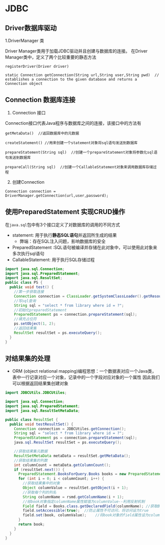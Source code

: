 # JDBC 

## Driver数据库驱动

1.DriverManager 类

Driver Manager类用于加载JDBC驱动并且创建与数据库的连接。 在Driver Manager类中，定义了两个比较重要的静态方法

`registerDriver(Driver driver)`

`static Connection getConnection(String url,String user,String pwd)  // establishes a connection to the given database and returns a Connection object`

## Connection 数据库连接

1. Connection 接口

Connection接口代表Java程序与数据库之间的连接，该接口中的方法有

`getMetaData()  //返回数据库中的元数据`

`createStatement() //用来创建一个statement对象将sql语句发送到数据库`

`prepareStatement(String sql)  //创建一个prepareStatement对象将参数化sql语句发送到数据库`

`prepareCall(String sql)  //创建一个CallableStatement对象来调用数据库存储过程`

2. 创建Connection

`Connection connection = DriverManager.getConnection(url,user,password);`

## 使用PreparedStatement 实现CRUD操作
在`java.sql`包中有3个接口定义了对数据库的调用的不同方式
* statement: 用于执行**静态SQL语句**并返回所生成的结果
  * 弊端：存在SQL注入问题，影响数据库的安全
* PreparedStatement :SQL语句被编译并存储在此对象中，可以使用此对象来多次执行sql语句
* CallableStatement: 用于执行SQL存储过程

```java
import java.sql.Connection;
import java.sql.PreparedStatement;
import java.sql.ResultSet;
public class PS {
  public void test() {
    //第一步获取连接
    Connection connection = ClassLoader.getSystemClassLoader().getResourceAsStream("jdbc.properties");
    //写sql查询
    String sql = "select * from library where id = ?";
    //初始化preparedStatement
    PreparedStatement ps = connection.prepareStatement(sql);
    //填充占位符
    ps.setObject(1, 2);
    //返回结果集
    ResultSet resultSet = ps.executeQuery();
  }
}
```



## 对结果集的处理

* ORM (object relational mapping)编程思想：一个数据表对应一个Java类，表中一行记录对应一个对象，记录中的一个字段对应对象的一个属性
因此我们可以根据返回结果集创建对象

```java
import JDBCUtils.JDBCUtiles;

import java.sql.Connection;
import java.sql.PreparedStatement;
import java.sql.ResultSetMetaData;

public class ResultSet {
  public void testResultSet() {
    Connection connection = JDBCUtiles.getConnection();
    String sql = "select * from library where id = ?";
    PreparedStatement ps = connection.prepareStatement(sql);
    java.sql.ResultSet resultSet = ps.executeQuery();

    //获取结果集元数据
    ResultSetMetaData metaData = resultSet.getMetaData();
    //获取结果集的列数
    int columnCount = metaData.getColumnCount();
    if (resultSet.next()) {
      PreparedStatement.BooksForQuery.Books books = new PreparedStatement.BooksForQuery.Books();
      for (int i = 0; i < columnCount; i++) {
        //获取结果集中的对象
        Object columnValue = resultSet.getObject(i + 1);
        //获取每个列的列名
        String columnName = rsmd.getColumnName(i + 1);
        //给book对象指定columnName属性赋值为columnValue--利用反射机制
        Field field = Books.class.getDeclaredField(columnName); //获取Books类的属性Fields
        field.setAccessible(true);  //防止属性不可访问，将访问设为true
        field.set(book, columnValue);    //将book对象的field属性设为columnValue值
      }
      return book;
    }
  }
}
```